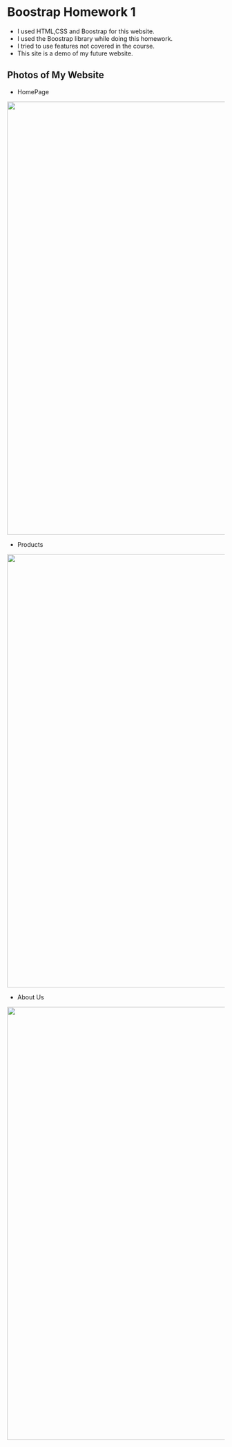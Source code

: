 # Boostrap Homework 1

- I used HTML,CSS and Boostrap for this website. 
- I used the Boostrap library while doing this homework.
- I tried to use features not covered in the course.
- This site is a demo of my future website.

## Photos of My Website

- HomePage

<img src="/Users/macbook/Documents/FrontEndPatikasi/kodluyoruzilkrepo/Boostrap/boostrap-hw1/image/ss1.png" width="1000px">

- Products  

<img src="/Users/macbook/Documents/FrontEndPatikasi/kodluyoruzilkrepo/Boostrap/boostrap-hw1/image/ss2.png" width="1000px">

- About Us    

<img src="/Users/macbook/Documents/FrontEndPatikasi/kodluyoruzilkrepo/Boostrap/boostrap-hw1/image/ss3.png" width="1000px">